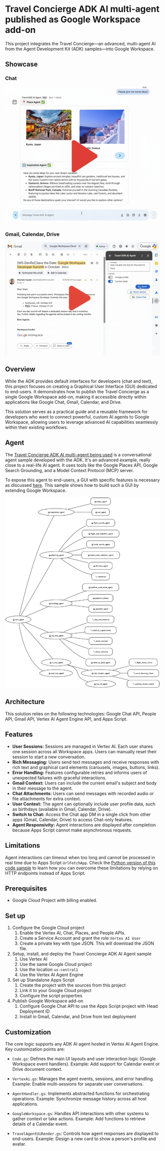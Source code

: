 # Travel Concierge ADK AI multi-agent published as Google Workspace add-on

This project integrates the Travel Concierge—an advanced, multi-agent AI from the Agent Development Kit (ADK) samples—into Google Workspace.

## Showcase

### Chat

[![Chat Showcase](./img/chat-preview.png)](https://drive.google.com/file/d/1KjmINbApQhn5mFNQjs1A5d-gVtvijSb7/view?usp=sharing)

### Gmail, Calendar, Drive

[![Gmail Showcase](./img/gmail-preview.png)](https://drive.google.com/file/d/1K4ycmpgz5fVF4U9_1N1bcZqe5UMvYnIF/view?usp=sharing)

## Overview

While the ADK provides default interfaces for developers (chat and text), this project focuses on creating a Graphical User Interface (GUI) dedicated to end-users. It demonstrates how to publish the Travel Concierge as a single Google Workspace add-on, making it accessible directly within applications like Google Chat, Gmail, Calendar, and Drive.

This solution serves as a practical guide and a reusable framework for developers who want to connect powerful, custom AI agents to Google Workspace, allowing users to leverage advanced AI capabilities seamlessly within their existing workflows.

## Agent

The [Travel Concierge ADK AI multi-agent being used](https://github.com/google/adk-samples/tree/main/python/agents/travel-concierge) is a conversational agent sample developed with the ADK. It's an advanced example, really close to a real-life AI agent. It uses tools like the Google Places API, Google Search Grounding, and a Model Context Protocol (MCP) server.

To expose this agent to end-users, a GUI with specific features is necessary as discussed [here](https://github.com/google/adk-samples/blob/main/python/agents/travel-concierge/README.md#gui). This sample shows how to build such a GUI by extending Google Workspace.

<img src="./img/travel-concierge-arch.png" alt="Travel Concierge's Multi-Agent Architecture" width="800"/>

## Architecture

This solution relies on the following technologies: Google Chat API, People API, Gmail API, Vertex AI Agent Engine API, and Apps Script.

## Features

* **User Sessions:** Sessions are managed in Vertex AI. Each user shares one session across all Workspace apps. Users can manually reset their session to start a new conversation.
* **Rich Messaging:** Users send text messages and receive responses with rich text and graphical card elements (carousels, images, buttons, links).
* **Error Handling:** Features configurable retries and informs users of unexpected failures with graceful interactions.
* **Gmail Context:** Users can include the current email's subject and body in their message to the agent.
* **Chat Attachments:** Users can send messages with recorded audio or file attachments for extra context.
* **User Context:** The agent can optionally include user profile data, such as birthdays (available in Gmail, Calendar, Drive).
* **Switch to Chat:** Access the Chat app DM in a single click from other apps (Gmail, Calendar, Drive) to access Chat-only features.
* **Agent Responsivity:** Agent interactions are displayed after completion because Apps Script cannot make asynchronous requests.

## Limitations

Agent interactions can timeout when too long and cannot be processed in real time due to Apps Script `UrlFetchApp`. Check the [Python version of this code sample](../../python/travel-adk-ai-agent/) to learn how you can overcome these limitations by relying on HTTP endpoints instead of Apps Script.

## Prerequisites

* Google Cloud Project with billing enabled.

## Set up

1. Configure the Google Cloud project
   1. Enable the Vertex AI, Chat, Places, and People APIs.
   1. Create a Service Account and grant the role `Vertex AI User`
   1. Create a private key with type JSON. This will download the JSON file.
1. Setup, install, and deploy the Travel Concierge ADK AI Agent sample
   1. Use Vertex AI
   1. Use the same Google Cloud project
   1. Use the location `us-central1`
   1. Use the Vertex AI Agent Engine
1. Set up Standalone Apps Script
   1. Create the project with the sources from this project
   1. Link it to your Google Cloud project
   1. Configure the script properties
1. Publish Google Workspace add-on
   1. Configure Google Chat API to use the Apps Script project with Head Deployment ID
   1. Install in Gmail, Calendar, and Drive from test deployment

## Customization

The core logic supports any ADK AI agent hosted in Vertex AI Agent Engine. Key customization points are:

* `Code.gs`: Defines the main UI layouts and user interaction logic (Google Workspace event handlers). Example: Add support for Calendar event or Drive document context.

* `VertexAi.gs`: Manages the agent events, sessions, and error handling. Example: Enable multi-sessions for separate user conversations.

* `AgentHandler.gs`: Implements abstracted functions for orchestrating operations. Example: Synchronize message history across all host applications.

* `GoogleWorkspace.gs`: Handles API interactions with other systems to gather context or take actions. Example: Add functions to retrieve details of a Calendar event.

* `TravelAgentUiRender.gs`: Controls how agent responses are displayed to end-users. Example: Design a new card to show a person's profile and avatar.

